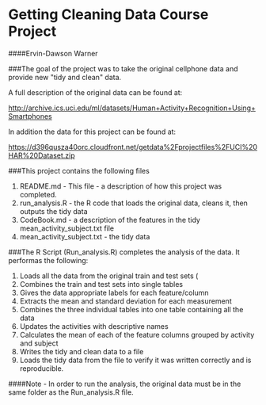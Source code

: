 # Getting Cleaning Data Course Project

####Ervin-Dawson Warner

###The goal of the project was to take the original cellphone data and provide new "tidy and clean" data.

A full description of the original data can be found at:

http://archive.ics.uci.edu/ml/datasets/Human+Activity+Recognition+Using+Smartphones 

In addition the data for this project can be found at:

https://d396qusza40orc.cloudfront.net/getdata%2Fprojectfiles%2FUCI%20HAR%20Dataset.zip 

###This project contains the following files

1. README.md - This file - a description of how this project was completed.
2. run_analysis.R - the R code that loads the original data, cleans it, then outputs the tidy data
3. CodeBook.md - a description of the features in the tidy mean_activity_subject.txt file
4. mean_activity_subject.txt - the tidy data

###The R Script (Run_analysis.R) completes the analysis of the data.  It performas the following:

1. Loads all the data from the original train and test sets (
2. Combines the train and test sets into single tables
3. Gives the data appropriate labels for each feature/column
4. Extracts the mean and standard deviation for each measurement
5. Combines the three individual tables into one table containing all the data
6. Updates the activities with descriptive names
7. Calculates the mean of each of the feature columns grouped by activity and subject
8. Writes the tidy and clean data to a file
9. Loads the tidy data from the file to verify it was written correctly and is reproducible.

####Note - In order to run the analysis, the original data must be in the same folder as the Run_analysis.R file.